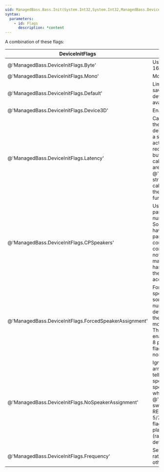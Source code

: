 ```yaml
---
uid: ManagedBass.Bass.Init(System.Int32,System.Int32,ManagedBass.DeviceInitFlags,System.IntPtr,System.IntPtr)
syntax:
  parameters:
    - id: Flags
      description: *content
---
```


A combination of these flags:  

DeviceInitFlags                                        | Description
-------------------------------------------------------|-------------
@'ManagedBass.DeviceInitFlags.Byte'                    | Use 8-bit resolution, else 16-bit.
@'ManagedBass.DeviceInitFlags.Mono'                    | Mono output.
@'ManagedBass.DeviceInitFlags.Default'                 | Limit the output to stereo, saving some CPU if the device has more speakers available.
@'ManagedBass.DeviceInitFlags.Device3D'                | Enable 3D functionality.
@'ManagedBass.DeviceInitFlags.Latency'                 | Calculates the latency of the device, that is the delay between requesting a sound to play and it actually being heard. A recommended minimum buffer length is also calculated. Both values are retrievable in the @'ManagedBass.BassInfo' structure. These calculations can increase the time taken by this function by 1-3 seconds.
@'ManagedBass.DeviceInitFlags.CPSpeakers'              | Use the Windows control panel setting to detect the number of speakers. Soundcards generally have their own control panel to set the speaker config, so the Windows control panel setting may not be accurate unless it matches that. This flag has no effect on Vista, as the speakers are already accurately detected.
@'ManagedBass.DeviceInitFlags.ForcedSpeakerAssignment' | Force the enabling of speaker assignment. With some devices/drivers, the number of speakers BASS detects may be 2, when the device in fact supports more than 2 speakers. This flag forces the enabling of assignment to 8 possible speakers. This flag has no effect with non-WDM drivers.
@'ManagedBass.DeviceInitFlags.NoSpeakerAssignment'     | Ignore speaker arrangement. This flag tells BASS not to make any special consideration for speaker arrangements when using the @'SpeakerFlags', eg. swapping the CENLFE and REAR speaker channels in 5/7.1 speaker output. This flag should be used with plain multi-channel (rather than 5/7.1) devices.
@'ManagedBass.DeviceInitFlags.Frequency'               | Set the device's output rate to Frequency, otherwise leave it as it is.
